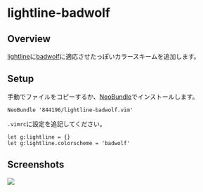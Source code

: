 # lightline-badwolf


## Overview
[lightline](https://github.com/itchyny/lightline.vim)に[badwolf](https://github.com/sjl/badwolf)に適応させたっぽいカラースキームを追加します。


## Setup

手動でファイルをコピーするか、[NeoBundle](https://github.com/Shougo/neobundle.vim)でインストールします。

```vim
NeoBundle '844196/lightline-badwolf.vim'
```

`.vimrc`に設定を追記してください。

```vim
let g:lightline = {}
let g:lightline.colorscheme = 'badwolf'
```

## Screenshots

![](https://farm3.staticflickr.com/2925/14064164939_028c1371e0_o.png)
